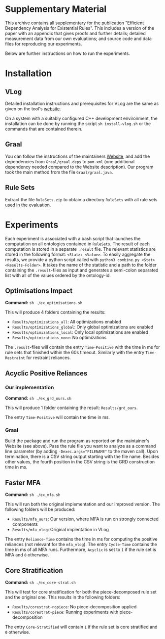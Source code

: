 # Supplementary Material

This archive contains all supplementary for the publication
"Efficient Dependency Analysis for Existential Rules". This
includes a version of the paper with an appendix that gives
proofs and further details; detailed measurement data from
our own evaluations; and source code and data files for 
reproducing our experiments.

Below are further instructions on how to run the experiments.

# Installation

## VLog

Detailed installation instructions and prerequisites for VLog
are the same as given on the tool's [website](https://github.com/karmaresearch/vlog).

On a system with a suitably configured C++ development environment,
the installation can be done by running the script ```sh install-vlog.sh```
or the commands that are contained therein.

##  Graal

You can follow the instructions of the maintainers [Website](http://graphik-team.github.io/graal/doc/without-ide),
and add the dependencies from ```Graal/graal.deps``` to ```pom.xml``` (one additional
dependency needed compared to the Website description). Our program took the main method
from the file ```Graal/graal.java```.

## Rule Sets

Extract the file ```RuleSets.zip``` to obtain a directory ```RuleSets``` with
all rule sets used in the evaluation.

# Experiments

Each experiment is associated with a bash script that launches the computation
on all ontologies contained in ```RuleSets```. The result of each computation
is stored in a separate ```.result``` file. The relevant statistics are stored
in the following format: ```<Stat>: <Value>```. To easily aggregate the results,
we provide a python script called with ```python3 combine.py <Stat> <Results-Folder>```.
It takes the name of the statistic and a path to the folder containing the
```.result```-files as input and generates a semi-colon separated list with all
of the values ordered by the ontology-id.

## Optimisations Impact

**Command:** ```sh ./ex_optimisations.sh```

This will produce 4 folders containing the results:

- ```Results/optimizations_all```: All optimizations enabled
- ```Results/optimizations_global```: Only global optimizations are enabled
- ```Results/optimizations_local```: Only local optimizations are enabled
- ```Results/optimizations_none```: No optimizations

The ```.result```-files will contain the entry ```Time-Positive``` with the time
in ms for rule sets that finished within the 60s timeout. Similarly with the 
entry ```Time-Restraint``` for restraint reliances.

## Acyclic Positive Reliances

### Our implementation

**Command:** ```sh ./ex_grd_ours.sh```

This will produce 1 folder containing the result: ```Results/grd_ours```.

The entry ```Time-Positive``` will contain the time in ms.

### Graal

Build the package and run the program as reported on the maintainer's Website (see above).
Pass the rule file you want to analyze as a command line parameter (by adding
```-Dexec.args="FILENAME"``` to the maven call). Upon termination, there is a CSV string
output starting with the file name. Besides other values, the fourth position in the CSV
string is the GRD construction time in ms.

## Faster MFA

**Command:** ```sh ./ex_mfa.sh```

This will run both the original implementation and our improved version. The following
folders will be produced:
- ```Results/mfa_ours```: Our version, where MFA is run on strongly connected components
- ```Results/mfa_vlog```: Original implentation in VLog

The entry ```Reliance-Time``` contains the time in ms for computing the positive reliances
(not relevant for the ```mfa_vlog```). The entry ```Cycle-Time``` contains the time in ms
of all MFA runs. Furthermore, ```Acyclic``` is set to ```1```
if the rule set is MFA and ```0``` otherwise.

## Core Stratification

**Command:** ```sh ./ex_core-strat.sh```

This will test for core stratification for both the piece-decomposed rule set and the
original one. This results in the following folders:
- ```Results/corestrat-nopiece```: No piece-decomposition applied
- ```Results/corestrat-piece```: Running experiments with piece-decomposition

The entry ```Core-Stratified``` will contain ```1```
if the rule set is core stratified and ```0``` otherwise.
